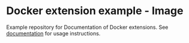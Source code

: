 # Docker extension example - Image
Example repository for Documentation of Docker extensions. See [documentation](http://developers.keboola.com/extend/docker/tutorial/howto/) for usage instructions.
